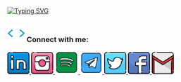 [![Typing SVG](https://readme-typing-svg.herokuapp.com?font=Architects+Daughter&size=30&duration=4002&width=650&lines=+Computer+Engineer;I'm+interested+in+AI,+mobile+and+web+programming)](https://git.io/typing-svg)

</h1>
<h3> <img src="https://github.com/4kubilaykaplan/4kubilaykaplan/blob/master/icons/label.webp" width="40px"> Connect with me:</h3>

<a href="https://www.linkedin.com/in/kubilay-kaplan-1b3562232/">
  <img alt="Linkedin" width="50px" src="https://github.com/4kubilaykaplan/4kubilaykaplan/blob/master/icons/linkedin.png" /> 

<a href="https://www.instagram.com/kubilaykaplan__">
  <img alt="Instagram" width="50px" src="https://github.com/4kubilaykaplan/4kubilaykaplan/blob/master/icons/instagram.png" />

<a href="https://open.spotify.com/user/kubilay91?si=5089249460874cd1">
  <img alt="Spotify" width="53px" src="https://github.com/4kubilaykaplan/4kubilaykaplan/blob/master/icons/spotify.png" />
</a>
<a href="https://t.me/sensazi0ne">
  <img alt="Telegram" width="51px" src="https://github.com/4kubilaykaplan/4kubilaykaplan/blob/master/icons/telegram.png" />
</a> 
<a href="https://twitter.com/sensazi0ne">
  <img alt="Twitter" width="50px" src="https://github.com/4kubilaykaplan/4kubilaykaplan/blob/master/icons/twitter.png"/>
</a>
<a href="https://www.facebook.com/kubilay.kaplan.7568">
  <img alt="Facebook" width="50px" src="https://github.com/4kubilaykaplan/4kubilaykaplan/blob/master/icons/facebook.png" />
</a>  
<a href="mailto:4kubilaykaplan@gmail.com?subject=[GitHub]%20🔥%20profile%20contact&body=Hello">
  <img alt="GMail" width="50px" src="https://github.com/4kubilaykaplan/4kubilaykaplan/blob/master/icons/gmail.png" />
</a>  
<br>



